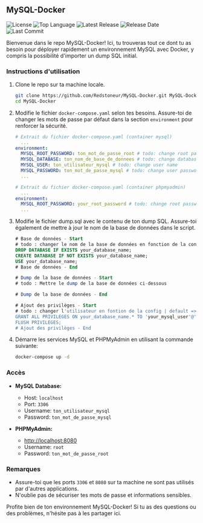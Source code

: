 ## MySQL-Docker

![License](https://img.shields.io/github/license/Redstoneur/MySQL-Docker)
![Top Language](https://img.shields.io/github/languages/top/Redstoneur/MySQL-Docker)
![Latest Release](https://img.shields.io/github/v/release/Redstoneur/MySQL-Docker)
![Release Date](https://img.shields.io/github/release-date/Redstoneur/MySQL-Docker)
![Last Commit](https://img.shields.io/github/last-commit/Redstoneur/MySQL-Docker)

Bienvenue dans le repo MySQL-Docker! Ici, tu trouveras tout ce dont tu as besoin pour déployer rapidement un
environnement MySQL avec Docker, y compris la possibilité d'importer un dump SQL initial.

### Instructions d'utilisation

1. Clone le repo sur ta machine locale.

    ```bash
    git clone https://github.com/Redstoneur/MySQL-Docker.git MySQL-Docker
    cd MySQL-Docker
    ```

2. Modifie le fichier `docker-compose.yaml` selon tes besoins. Assure-toi de changer les mots de passe par défaut dans
   la section `environment` pour renforcer la sécurité.

    ```yaml
    # Extrait du fichier docker-compose.yaml (container mysql)
      ...
    environment:
      MYSQL_ROOT_PASSWORD: ton_mot_de_passe_root # todo: change root password
      MYSQL_DATABASE: ton_nom_de_base_de_donnees # todo: change database name
      MYSQL_USER: ton_utilisateur_mysql # todo: change user name
      MYSQL_PASSWORD: ton_mot_de_passe_mysql # todo: change user password
      ...
    ```
    
    ```yaml
    # Extrait du fichier docker-compose.yaml (container phpmyadmin)
      ...
    environment:
      MYSQL_ROOT_PASSWORD: your_root_password # todo: change root password
      ...
    ```

3. Modifie le fichier dump.sql avec le contenu de ton dump SQL. Assure-toi également de mettre à jour le nom de la base
   de données dans le script.

    ```sql
    # Base de données - Start
    # todo : changer le nom de la base de données en fonction de la config | default => database: your_database_name
    DROP DATABASE IF EXISTS your_database_name;
    CREATE DATABASE IF NOT EXISTS your_database_name;
    USE your_database_name;
    # Base de données - End
    
    # Dump de la base de données - Start
    # todo : Mettre le dump de la base de données ci-dessous
    
    # Dump de la base de données - End
    
    # Ajout des privilèges - Start
    # todo : changer l'utilisateur en fontion de la config | default => user: your_mysql_user, password: your_mysql_password , database: your_database_name
    GRANT ALL PRIVILEGES ON your_database_name.* TO 'your_mysql_user'@'%' WITH GRANT OPTION;
    FLUSH PRIVILEGES;
    # Ajout des privilèges - End
    ```

4. Démarre les services MySQL et PHPMyAdmin en utilisant la commande suivante:

    ```bash
    docker-compose up -d
    ```

### Accès

- **MySQL Database:**
    - Host: `localhost`
    - Port: `3306`
    - Username: `ton_utilisateur_mysql`
    - Password: `ton_mot_de_passe_mysql`

- **PHPMyAdmin:**
    - [http://localhost:8080](http://localhost:8080)
    - Username: `root`
    - Password: `ton_mot_de_passe_root`

### Remarques

- Assure-toi que les ports `3306` et `8080` sur ta machine ne sont pas utilisés par d'autres applications.
- N'oublie pas de sécuriser tes mots de passe et informations sensibles.

Profite bien de ton environnement MySQL-Docker! Si tu as des questions ou des problèmes, n'hésite pas à les partager
ici.